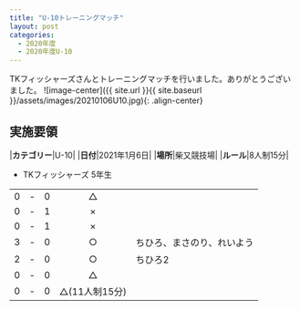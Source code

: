 ```yaml
---
title: "U-10トレーニングマッチ"
layout: post
categories:
  - 2020年度
  - 2020年度U-10
---
```


TKフィッシャーズさんとトレーニングマッチを行いました。ありがとうございました。
![image-center]({{ site.url }}{{ site.baseurl }}/assets/images/20210106U10.jpg){: .align-center}

## 実施要領

|**カテゴリー**|U-10|
|**日付**|2021年1月6日|
|**場所**|柴又競技場|
|**ルール**|8人制15分|

* TKフィッシャーズ 5年生

|    |   |    |         |    |
|:--:|:-:|:--:|:--:|:--------|
|    0| - |   0|△||
|    0| - |   1|×||
|    0| - |   1|×||
|    3| - |   0|○|ちひろ、まさのり、れいよう|
|    2| - |   0|○|ちひろ2|
|    0| - |   0|△||
|    0| - |   0|△(11人制15分)||
